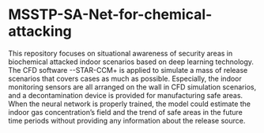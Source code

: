 # MSSTP-SA-Net-for-chemical-attacking
This repository focuses on situational awareness of security areas in biochemical attacked indoor scenarios based on deep learning technology. The CFD software --STAR-CCM+ is applied to simulate a mass of release scenarios that covers cases as much as possible. Especially, the indoor monitoring sensors are all arranged on the wall in CFD simulation scenarios, and a decontamination device is provided for manufacturing safe areas. When the neural network is properly trained, the model could estimate the indoor gas concentration’s field and the trend of safe areas in the future time periods without providing any information about the release source.
